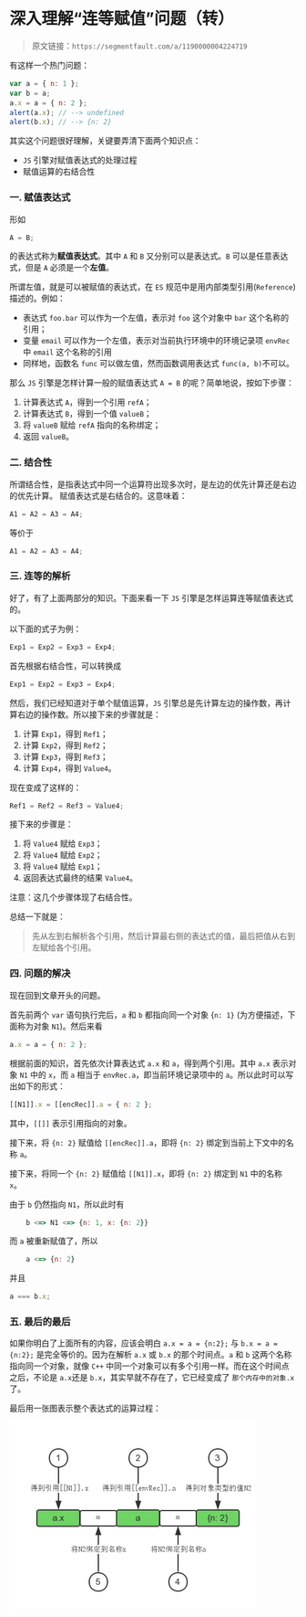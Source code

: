 # 深入理解“连等赋值”问题（转）

> 原文链接：`https://segmentfault.com/a/1190000004224719`

有这样一个热门问题：

```js
var a = { n: 1 };
var b = a;
a.x = a = { n: 2 };
alert(a.x); // --> undefined
alert(b.x); // --> {n: 2}
```

其实这个问题很好理解，关键要弄清下面两个知识点：

- `JS` 引擎对赋值表达式的处理过程
- 赋值运算的右结合性

### 一. 赋值表达式

形如

```js
A = B;
```

的表达式称为**赋值表达式**。其中 `A` 和 `B` 又分别可以是表达式。`B` 可以是任意表达式，但是 `A` 必须是一个**左值**。

所谓左值，就是可以被赋值的表达式，在 `ES` 规范中是用内部类型引用(`Reference`)描述的。例如：

- 表达式 `foo.bar` 可以作为一个左值，表示对 `foo` 这个对象中 `bar` 这个名称的引用；
- 变量 `email` 可以作为一个左值，表示对当前执行环境中的环境记录项 `envRec` 中 `email` 这个名称的引用
- 同样地，函数名 `func` 可以做左值，然而函数调用表达式 `func(a, b)`不可以。

那么 `JS` 引擎是怎样计算一般的赋值表达式 `A = B` 的呢？简单地说，按如下步骤：

1. 计算表达式 `A`，得到一个引用 `refA`；
2. 计算表达式 `B`，得到一个值 `valueB`；
3. 将 `valueB` 赋给 `refA` 指向的名称绑定；
4. 返回 `valueB`。

### 二. 结合性

所谓结合性，是指表达式中同一个运算符出现多次时，是左边的优先计算还是右边的优先计算。 赋值表达式是右结合的。这意味着：

```js
A1 = A2 = A3 = A4;
```

等价于

```js
A1 = A2 = A3 = A4;
```

### 三. 连等的解析

好了，有了上面两部分的知识。下面来看一下 `JS` 引擎是怎样运算连等赋值表达式的。

以下面的式子为例：

```js
Exp1 = Exp2 = Exp3 = Exp4;
```

首先根据右结合性，可以转换成

```js
Exp1 = Exp2 = Exp3 = Exp4;
```

然后，我们已经知道对于单个赋值运算，`JS` 引擎总是先计算左边的操作数，再计算右边的操作数。所以接下来的步骤就是：

1. 计算 `Exp1`，得到 `Ref1`；
2. 计算 `Exp2`，得到 `Ref2`；
3. 计算 `Exp3`，得到 `Ref3`；
4. 计算 `Exp4`，得到 `Value4`。

现在变成了这样的：

```js
Ref1 = Ref2 = Ref3 = Value4;
```

接下来的步骤是：

1. 将 `Value4` 赋给 `Exp3`；
2. 将 `Value4` 赋给 `Exp2`；
3. 将 `Value4` 赋给 `Exp1`；
4. 返回表达式最终的结果 `Value4`。

注意：这几个步骤体现了右结合性。

总结一下就是：

> 先从左到右解析各个引用，然后计算最右侧的表达式的值，最后把值从右到左赋给各个引用。

### 四. 问题的解决

现在回到文章开头的问题。

首先前两个 `var` 语句执行完后，`a` 和 `b` 都指向同一个对象 {`n: 1}` (为方便描述，下面称为对象 `N1`)。然后来看

```js
a.x = a = { n: 2 };
```

根据前面的知识，首先依次计算表达式 `a.x` 和 `a`，得到两个引用。其中 `a.x` 表示对象 `N1` 中的 `x`，而 `a` 相当于 `envRec.a`，即当前环境记录项中的 `a`。所以此时可以写出如下的形式：

```js
[[N1]].x = [[encRec]].a = { n: 2 };
```

其中，`[[]]` 表示引用指向的对象。

接下来，将 `{n: 2}` 赋值给 `[[encRec]].a`，即将 `{n: 2}` 绑定到当前上下文中的名称 `a`。

接下来，将同一个 `{n: 2}` 赋值给 `[[N1]].x`，即将 `{n: 2}` 绑定到 `N1` 中的名称 `x`。

由于 `b` 仍然指向 `N1`，所以此时有

```js
    b <=> N1 <=> {n: 1, x: {n: 2}}
```

而 `a` 被重新赋值了，所以

```js
    a <=> {n: 2}
```

并且

```js
a === b.x;
```

### 五. 最后的最后

如果你明白了上面所有的内容，应该会明白 `a.x = a = {n:2};` 与 `b.x = a = {n:2};` 是完全等价的。因为在解析 `a.x` 或 `b.x` 的那个时间点。`a` 和 `b` 这两个名称指向同一个对象，就像 `C++` 中同一个对象可以有多个引用一样。而在这个时间点之后，不论是 `a.x`还是 `b.x`，其实早就不存在了，它已经变成了 `那个内存中的对象.x` 了。

最后用一张图表示整个表达式的运算过程：

![连等赋值](/img/p333-1.png)
